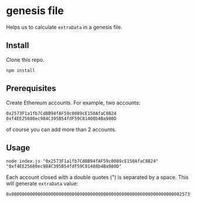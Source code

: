 # genesis file

Helps us to calculate `extraData` in a genesis file.


## Install

Clone this repo.

```
npm install
```

## Prerequisites

Create Ethereum accounts. For example, two accounts:

```
0x2573F1a1fb7CdBB94fAF59c0089cE150AfaC8B24
0xf4EE25680ec984C395B54fdF59C81408b4Ba980D
```

of course you can add more than 2 accounts.

## Usage

```
node index.js "0x2573F1a1fb7CdBB94fAF59c0089cE150AfaC8B24" "0xf4EE25680ec984C395B54fdF59C81408b4Ba980D"
```

Each account closed with a double quotes (") is separated by a space. This will generate `extraData` value:

```
0x00000000000000000000000000000000000000000000000000000000000000002573f1a1fb7cdbb94faf59c0089ce150afac8b24f4ee25680ec984c395b54fdf59c81408b4ba980d0000000000000000000000000000000000000000000000000000000000000000000000000000000000000000000000000000000000000000000000000000000000
```
